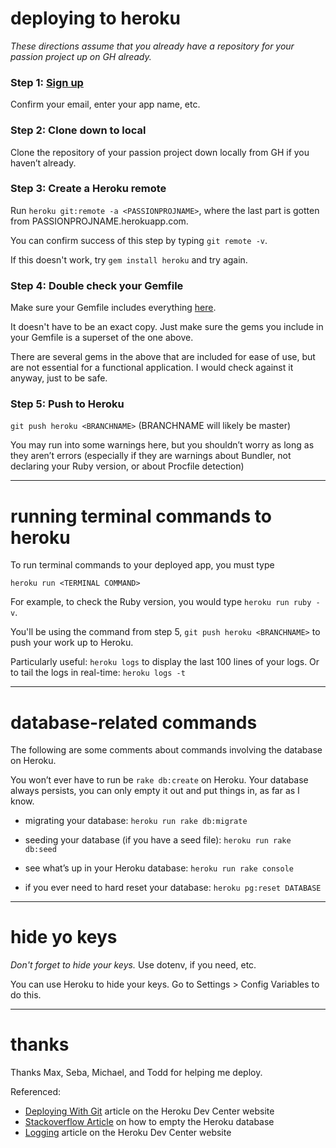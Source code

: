 # deploying to heroku

_These directions assume that you already have a repository for your passion project up on GH already._

### Step 1: [Sign up](https://signup.heroku.com/)

Confirm your email, enter your app name, etc.

### Step 2: Clone down to local

Clone the repository of your passion project down locally from GH if you haven’t already.

### Step 3: Create a Heroku remote

Run `heroku git:remote -a <PASSIONPROJNAME>`, where the last part is gotten from PASSIONPROJNAME.herokuapp.com.

You can confirm success of this step by typing `git remote -v`.

If this doesn't work, try `gem install heroku` and try again.

### Step 4: Double check your Gemfile

Make sure your Gemfile includes everything [here](https://github.com/parkyngj/sinatra-mvc-skeleton/blob/master/Gemfile).

It doesn't have to be an exact copy. Just make sure the gems you include in your Gemfile is a superset of the one above.

There are several gems in the above that are included for ease of use, but are not essential for a functional application. I would check against it anyway, just to be safe.

### Step 5: Push to Heroku

`git push heroku <BRANCHNAME>` (BRANCHNAME will likely be master)

You may run into some warnings here, but you shouldn’t worry as long as they aren’t errors (especially if they are warnings about Bundler, not declaring your Ruby version, or about Procfile detection)

----

# running terminal commands to heroku

To run terminal commands to your deployed app, you must type

`heroku run <TERMINAL COMMAND>`

For example, to check the Ruby version, you would type `heroku run ruby -v`.

You'll be using the command from step 5, `git push heroku <BRANCHNAME>` to push your work up to Heroku.

Particularly useful: `heroku logs` to display the last 100 lines of your logs. Or to tail the logs in real-time: `heroku logs -t`

----

# database-related commands

The following are some comments about commands involving the database on Heroku.

You won’t ever have to run be `rake db:create` on Heroku. Your database always persists, you can only empty it out and put things in, as far as I know.

* migrating your database: `heroku run rake db:migrate`

* seeding your database (if you have a seed file): `heroku run rake db:seed`

* see what’s up in your Heroku database: `heroku run rake console`

* if you ever need to hard reset your database: `heroku pg:reset DATABASE`

----

# hide yo keys

_Don't forget to hide your keys._ Use dotenv, if you need, etc.

You can use Heroku to hide your keys. Go to Settings > Config Variables to do this.

----

# thanks

Thanks Max, Seba, Michael, and Todd for helping me deploy.

Referenced:

* [Deploying With Git](https://devcenter.heroku.com/articles/git) article on the Heroku Dev Center website
* [Stackoverflow Article](http://stackoverflow.com/questions/4820549/how-to-empty-db-in-heroku) on how to empty the Heroku database
* [Logging](https://devcenter.heroku.com/articles/logging) article on the Heroku Dev Center website


